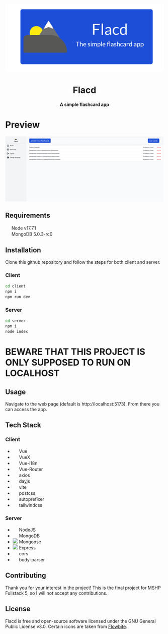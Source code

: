 ![Flacd](github/thumbnail.png)

<h1 align="center">
    Flacd
    <br>
</h1>
<h4 align="center">
A simple flashcard app
</h4>

# Preview

![Preview](github/preview.png)

## Requirements

<div>
  <div>
    <img src="https://raw.githubusercontent.com/get-icon/geticon/fc0f660daee147afb4a56c64e12bde6486b73e39/icons/nodejs-icon.svg" width="16" height="16">
    <span>Node v17.7.1</span>
  </div>

  <div>
    <img src="https://raw.githubusercontent.com/get-icon/geticon/fc0f660daee147afb4a56c64e12bde6486b73e39/icons/mongodb-icon.svg" width="16" height="16">
    <span>MongoDB 5.0.3-rc0</span>
  </div>

</div>

## Installation

Clone this github repository and follow the steps for both client and server.

### Client

```bash
cd client
npm i
npm run dev
```

### Server

```bash
cd server
npm i
node index
```

<h1>BEWARE THAT THIS PROJECT IS ONLY SUPPOSED TO RUN ON LOCALHOST</h1>

## Usage

Navigate to the web page (default is http://localhost:5173). From there you can access the app.

## Tech Stack

### Client

<ul>
   <li>
        <img src="https://raw.githubusercontent.com/get-icon/geticon/fc0f660daee147afb4a56c64e12bde6486b73e39/icons/vue.svg" width="16" height="16"> <span>Vue</span>
    </li>
    <li>
        <img src="https://raw.githubusercontent.com/get-icon/geticon/fc0f660daee147afb4a56c64e12bde6486b73e39/icons/vue.svg" width="16" height="16"> <span>VueX</span>
    </li>
    <li>
        <img src="https://raw.githubusercontent.com/get-icon/geticon/fc0f660daee147afb4a56c64e12bde6486b73e39/icons/vue.svg" width="16" height="16"> <span>Vue-i18n</span>
    </li>
    <li>
        <img src="https://raw.githubusercontent.com/get-icon/geticon/fc0f660daee147afb4a56c64e12bde6486b73e39/icons/vue.svg" width="16" height="16"> <span>Vue-Router</span>
    </li>
     <li>
        <img src="https://raw.githubusercontent.com/get-icon/geticon/fc0f660daee147afb4a56c64e12bde6486b73e39/icons/npm.svg" width="16" height="16"> <span>axios</span>
    </li>
    <li>
        <img src="https://raw.githubusercontent.com/get-icon/geticon/fc0f660daee147afb4a56c64e12bde6486b73e39/icons/npm.svg" width="16" height="16"> <span>dayjs</span>
    </li>
    <li>
        <img src="https://raw.githubusercontent.com/get-icon/geticon/fc0f660daee147afb4a56c64e12bde6486b73e39/icons/vite.svg" width="16" height="16"> <span>vite</span>
    </li>
    <li>
        <img src="https://raw.githubusercontent.com/get-icon/geticon/fc0f660daee147afb4a56c64e12bde6486b73e39/icons/postcss.svg" width="16" height="16"> <span>postcss</span>
    </li>
    <li>
        <img src="https://raw.githubusercontent.com/get-icon/geticon/fc0f660daee147afb4a56c64e12bde6486b73e39/icons/autoprefixer.svg" width="16" height="16"> <span>autoprefixer</span>
    </li>
    <li>
        <img src="https://raw.githubusercontent.com/get-icon/geticon/fc0f660daee147afb4a56c64e12bde6486b73e39/icons/tailwindcss-icon.svg" width="16" height="16"> <span>tailwindcss</span>
    </li>
</ul>

### Server

<ul>
   <li>
        <img src="https://raw.githubusercontent.com/get-icon/geticon/fc0f660daee147afb4a56c64e12bde6486b73e39/icons/nodejs-icon.svg" width="16" height="16"> <span>NodeJS</span>
    </li>
    <li>
        <img src="https://raw.githubusercontent.com/get-icon/geticon/fc0f660daee147afb4a56c64e12bde6486b73e39/icons/mongodb-icon.svg" width="16" height="16"> <span>MongoDB</span>
    </li>
    <li>
        <img src="https://mongoosejs.com/docs/images/mongoose5_62x30_transparent.png" width="31"> <span>Mongoose</span>
    </li>
    <li>
        <img src="https://raw.githubusercontent.com/get-icon/geticon/fc0f660daee147afb4a56c64e12bde6486b73e39/icons/express.svg" width="31"> <span>Express</span>
    </li>
    <li>
        <img src="https://raw.githubusercontent.com/get-icon/geticon/fc0f660daee147afb4a56c64e12bde6486b73e39/icons/npm.svg" width="16" height="16"> <span>cors</span>
    </li>
    <li>
         <img src="https://raw.githubusercontent.com/get-icon/geticon/fc0f660daee147afb4a56c64e12bde6486b73e39/icons/npm.svg" width="16" height="16"> <span>body-parser</span>
    </li>
    
</ul>

## Contributing

Thank you for your interest in the project!
This is the final project for MSHP Fullstack 5, so I will not accept any contributions.

## License

Flacd is free and open-source software licensed under the GNU General Public License v3.0. Certain icons are taken from [Flowbite](https://flowbite.com/icons/).
